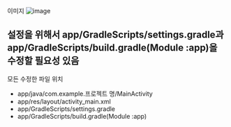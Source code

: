 이미지
![image](https://github.com/Mpicea/Posture-Correction-Chair/assets/100979640/2d8ebc93-fca4-4d06-8e7c-1730a520d943)

설정을 위해서 app/GradleScripts/settings.gradle과  
app/GradleScripts/build.gradle(Module :app)을 수정할 필요성 있음
---
모든 수정한 파일 위치
- app/java/com.example.프로젝트 명/MainActivity
- app/res/layout/activity_main.xml
- app/GradleScripts/settings.gradle
- app/GradleScripts/build.gradle(Module :app)
